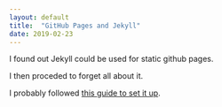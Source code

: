 ```yaml
---
layout: default
title:  "GitHub Pages and Jekyll"
date: 2019-02-23
---
```


I found out Jekyll could be used for static github pages.

I then proceded to forget all about it.

I probably followed [this guide to set it up](https://help.github.com/en/github/working-with-github-pages/setting-up-a-github-pages-site-with-jekyll).
